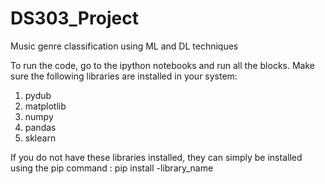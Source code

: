 # DS303_Project
Music genre classification using ML and DL techniques

To run the code, go to the ipython notebooks and run all the blocks. Make sure the following libraries are installed in your system:
1) pydub
2) matplotlib
3) numpy
4) pandas
5) sklearn

If you do not have these libraries installed, they can simply be installed using the pip command : pip install -library_name

